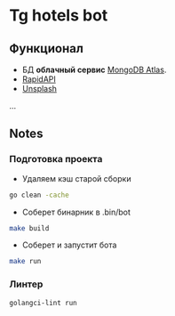 # Tg hotels bot

## Функционал

- БД **облачный сервис** [MongoDB Atlas](https://www.mongodb.com/atlas/database).
- [RapidAPI](https://rapidapi.com/apidojo/api/hotels4/)
- [Unsplash](https://unsplash.com)

...

## Notes

### Подготовка проекта

- Удаляем кэш старой сборки

```bash
go clean -cache
```

- Соберет бинарник в .bin/bot

```bash
make build
```

- Соберет и запустит бота

```bash
make run
```

### Линтер

```bash
golangci-lint run
```